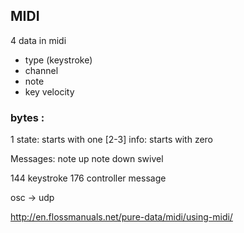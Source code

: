 ## MIDI
4 data in midi
 - type (keystroke)
 - channel
 - note
 - key velocity

### bytes :
1 state: starts with one
[2-3] info: starts with zero

Messages:
note up
note down
swivel

144 keystroke
176 controller message


osc -> udp

http://en.flossmanuals.net/pure-data/midi/using-midi/
